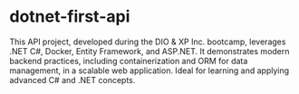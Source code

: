 # dotnet-first-api
This API project, developed during the DIO &amp; XP Inc. bootcamp, leverages .NET C#, Docker, Entity Framework, and ASP.NET. It demonstrates modern backend practices, including containerization and ORM for data management, in a scalable web application. Ideal for learning and applying advanced C# and .NET concepts.
